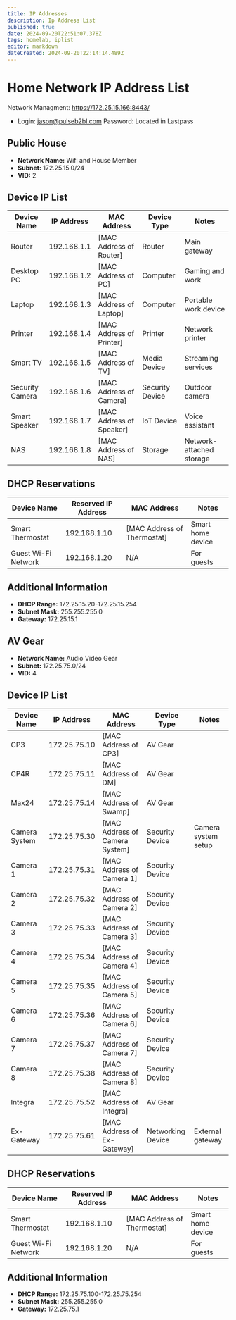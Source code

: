 ```yaml
---
title: IP Addresses
description: Ip Address List
published: true
date: 2024-09-20T22:51:07.378Z
tags: homelab, iplist
editor: markdown
dateCreated: 2024-09-20T22:14:14.489Z
---
```


# Home Network IP Address List
Network Managment: https://172.25.15.166:8443/
- Login: jason@pulseb2bl.com
	Password: Located in Lastpass


## Public House
- **Network Name:** Wifi and House Member
- **Subnet:** 172.25.15.0/24
- **VID:** 2

## Device IP List

| **Device Name**       | **IP Address**     | **MAC Address**         | **Device Type**      | **Notes**                    |
|-----------------------|--------------------|-------------------------|----------------------|------------------------------|
| Router                | 192.168.1.1        | [MAC Address of Router] | Router               | Main gateway                 |
| Desktop PC            | 192.168.1.2        | [MAC Address of PC]     | Computer             | Gaming and work              |
| Laptop                | 192.168.1.3        | [MAC Address of Laptop] | Computer             | Portable work device         |
| Printer               | 192.168.1.4        | [MAC Address of Printer] | Printer              | Network printer              |
| Smart TV              | 192.168.1.5        | [MAC Address of TV]     | Media Device         | Streaming services           |
| Security Camera       | 192.168.1.6        | [MAC Address of Camera] | Security Device      | Outdoor camera               |
| Smart Speaker         | 192.168.1.7        | [MAC Address of Speaker] | IoT Device           | Voice assistant              |
| NAS                   | 192.168.1.8        | [MAC Address of NAS]    | Storage              | Network-attached storage      |

## DHCP Reservations
| **Device Name**       | **Reserved IP Address** | **MAC Address**         | **Notes**                    |
|-----------------------|-------------------------|-------------------------|------------------------------|
| Smart Thermostat      | 192.168.1.10            | [MAC Address of Thermostat] | Smart home device           |
| Guest Wi-Fi Network   | 192.168.1.20            | N/A                     | For guests                   |

## Additional Information
- **DHCP Range:** 172.25.15.20-172.25.15.254
- **Subnet Mask:** 255.255.255.0
- **Gateway:** 172.25.15.1

## AV Gear
- **Network Name:** Audio Video Gear
- **Subnet:** 172.25.75.0/24
- **VID:** 4

## Device IP List

| **Device Name**         | **IP Address**          | **MAC Address**         | **Device Type**      | **Notes**                    |
|-------------------------|--------------------------|-------------------------|----------------------|------------------------------|
| CP3                     | 172.25.75.10             | [MAC Address of CP3]    | AV Gear              |                              |
| CP4R                      | 172.25.75.11             | [MAC Address of DM]     | AV Gear              |                              |
| Max24                   | 172.25.75.14             | [MAC Address of Swamp]  | AV Gear              |                              |
| Camera System           | 172.25.75.30             | [MAC Address of Camera System] | Security Device      | Camera system setup          |
| Camera 1                | 172.25.75.31             | [MAC Address of Camera 1] | Security Device      |                              |
| Camera 2                | 172.25.75.32             | [MAC Address of Camera 2] | Security Device      |                              |
| Camera 3                | 172.25.75.33             | [MAC Address of Camera 3] | Security Device      |                              |
| Camera 4                | 172.25.75.34             | [MAC Address of Camera 4] | Security Device      |                              |
| Camera 5                | 172.25.75.35             | [MAC Address of Camera 5] | Security Device      |                              |
| Camera 6                | 172.25.75.36             | [MAC Address of Camera 6] | Security Device      |                              |
| Camera 7                | 172.25.75.37             | [MAC Address of Camera 7] | Security Device      |                              |
| Camera 8                | 172.25.75.38             | [MAC Address of Camera 8] | Security Device      |                              |
| Integra                 | 172.25.75.52             | [MAC Address of Integra]  | AV Gear              |                              |                          |
| Ex-Gateway              | 172.25.75.61             | [MAC Address of Ex-Gateway]| Networking Device    | External gateway             |


## DHCP Reservations
| **Device Name**       | **Reserved IP Address** | **MAC Address**         | **Notes**                    |
|-----------------------|-------------------------|-------------------------|------------------------------|
| Smart Thermostat      | 192.168.1.10            | [MAC Address of Thermostat] | Smart home device           |
| Guest Wi-Fi Network   | 192.168.1.20            | N/A                     | For guests                   |

## Additional Information
- **DHCP Range:** 172.25.75.100-172.25.75.254
- **Subnet Mask:** 255.255.255.0
- **Gateway:** 172.25.75.1